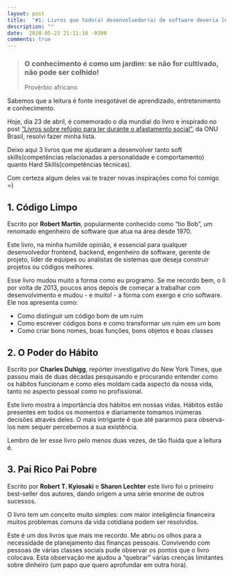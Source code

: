 ```yaml
---
layout: post
title:  "#1: Livros que todo(a) desenvolvedor(a) de software deveria ler"
description: ""
date:  2020-05-23 21:11:10 -0300
comments: true
---
```


> ### O conhecimento é como um jardim: se não for cultivado, não pode ser colhido!
> Provérbio africano

Sabemos que a leitura é fonte inesgotável de aprendizado, entretenimento e conhecimento.

Hoje, dia 23 de abril, é comemorado o dia mundial do livro e inspirado no post [“Livros sobre refúgio para ler durante o afastamento social”](https://nacoesunidas.org/livros-sobre-refugio-para-ler-durante-o-afastamento-social/), da ONU Brasil, resolvi fazer minha lista.

Deixo aqui 3 livros que me ajudaram a desenvolver tanto soft skills(competências relacionadas a personalidade e comportamento) quanto Hard Skills(competências técnicas). 

Com certeza algum deles vai te trazer novas inspirações como foi comigo =)

## 1. Código Limpo

Escrito por __Robert Martin__, popularmente conhecido como “tio Bob”, um renomado engenheiro de software que atua na área desde 1970.

Este livro, na minha humilde opinião, é essencial para qualquer desenvolvedor frontend, backend, engenheiro de software, gerente de projeto, líder de equipes ou analistas de sistemas que deseja construir projetos ou códigos melhores.

Esse livro mudou muito a forma como eu programo. Se me recordo bem, o li por volta de 2013, poucos anos depois de começar a trabalhar com desenvolvimento e mudou - e muito! - a forma com exergo e crio software. Ele nos apresenta  como:

- Como distinguir um código bom de um ruim
- Como escrever códigos bons e como transformar um ruim em um bom
- Como criar bons nomes, boas funções, bons objetos e boas classes

## 2. O Poder do Hábito

Escrito por __Charles Duhigg__, repórter investigativo do New York Times, que passou mais de duas décadas pesquisando e procurando entender como os hábitos funcionam e como eles moldam cada aspecto da nossa vida, tanto no aspecto pessoal como no profissional.

Este livro mostra a importância dos hábitos em nossas vidas. Hábitos estão presentes em todos os momentos e diariamente tomamos inúmeras decisões através deles. O mais intrigante é que até pararmos para observá-los nem sequer percebemos a sua existência.

Lembro de ler esse livro pelo menos duas vezes, de tão fluida que a leitura é.

## 3. Pai Rico Pai Pobre

Escrito por __Robert T. Kyiosaki__ e __Sharon Lechter__ este livro foi o primeiro best-seller dos autores, dando origem a uma série enorme de outros sucessos.

O livro tem um conceito muito simples: com maior inteligência financeira muitos problemas comuns da vida cotidiana podem ser resolvidos.

Este é um dos livros que mais me recordo. Me abriu os olhos para a necessidade de planejamento das finanças pessoais.
Convivendo com pessoas de várias classes sociais pude observar os pontos que o livro colocava. Esta observação me ajudou a “quebrar” várias crenças limitantes sobre dinheiro (um papo que quero aprofundar em outra hora).